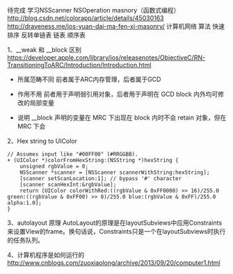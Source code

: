 待完成
学习NSScanner
NSOperation
masnory（函数式编程）
http://blog.csdn.net/colorapp/article/details/45030163
http://draveness.me/ios-yuan-dai-ma-fen-xi-masonry/
计算机网络
算法 快速排序 反转单链表 链表 顺序表


1、__weak 和 __block 区别
https://developer.apple.com/library/ios/releasenotes/ObjectiveC/RN-TransitioningToARC/Introduction/Introduction.html
* 所属范畴不同
前者属于ARC内存管理，后者属于GCD

* 作用不用
前者用于声明弱引用对象，后者用于声明在 GCD block 内外均可修改的局部变量

* 说明
__block 声明的变量在 MRC 下出现在 block 内时不会 retain 对象，但在 MRC 下会

2、Hex string to UIColor

```
// Assumes input like "#00FF00" (#RRGGBB).
+ (UIColor *)colorFromHexString:(NSString *)hexString {
    unsigned rgbValue = 0;
    NSScanner *scanner = [NSScanner scannerWithString:hexString];
    [scanner setScanLocation:1]; // bypass '#' character
    [scanner scanHexInt:&rgbValue];
    return [UIColor colorWithRed:((rgbValue & 0xFF0000) >> 16)/255.0 green:((rgbValue & 0xFF00) >> 8)/255.0 blue:(rgbValue & 0xFF)/255.0 alpha:1.0];
}
```

3、autolayout 原理
AutoLayout的原理是在layoutSubviews中应用Constraints来设置View的frame。换句话说，Constraints只是一个在layoutSubviews时执行的任务队列。

4、计算机程序是如何运行的
http://www.cnblogs.com/zuoxiaolong/archive/2013/09/20/computer1.html




